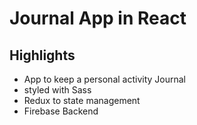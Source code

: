 # Journal App in React

## Highlights

- App to keep a personal activity Journal
- styled with Sass
- Redux to state management
- Firebase Backend
